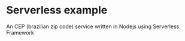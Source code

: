 # Serverless example

An CEP (brazilian zip code) service written in Nodejs using Serverless Framework